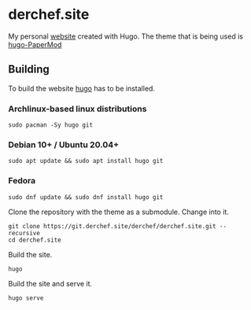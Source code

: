 # derchef.site

My personal [website](https://derchef.site) created with Hugo.
The theme that is being used is [hugo-PaperMod](https://github.com/adityatelange/hugo-PaperMod)

## Building 

To build the website [hugo](https://gohugo.io/getting-started/installing/#quick-install) has to be installed.

### Archlinux-based linux distributions

```
sudo pacman -Sy hugo git
```
### Debian 10+ / Ubuntu 20.04+

```
sudo apt update && sudo apt install hugo git
```

### Fedora

```
sudo dnf update && sudo dnf install hugo git
```

Clone the repository with the theme as a submodule.
Change into it.

```
git clone https://git.derchef.site/derchef/derchef.site.git --recursive
cd derchef.site
```

Build the site.

```
hugo
```

Build the site and serve it.

```
hugo serve
```
